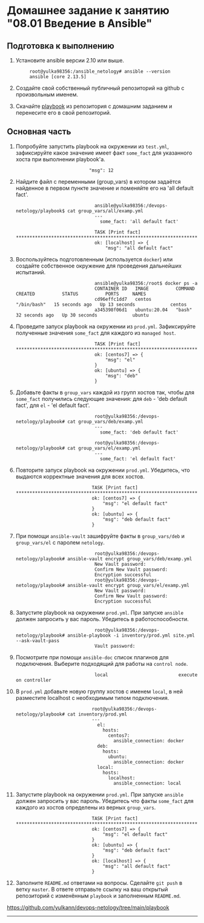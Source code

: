 # Домашнее задание к занятию "08.01 Введение в Ansible"

## Подготовка к выполнению
1. Установите ansible версии 2.10 или выше.

            root@yulka98356:/ansible_netology# ansible --version
            ansible [core 2.13.5]

3. Создайте свой собственный публичный репозиторий на github с произвольным именем.


5. Скачайте [playbook](./playbook/) из репозитория с домашним заданием и перенесите его в свой репозиторий.

## Основная часть
1. Попробуйте запустить playbook на окружении из `test.yml`, зафиксируйте какое значение имеет факт `some_fact` для указанного хоста при выполнении playbook'a.

                                  "msg": 12

2. Найдите файл с переменными (group_vars) в котором задаётся найденное в первом пункте значение и поменяйте его на 'all default fact'.

                                    ansible@yulka98356:/devops-netology/playbook$ cat group_vars/all/examp.yml
                                    ---
                                      some_fact: 'all default fact'
                                      
                                    TASK [Print fact] ***********************************************************************************************************************************************************************************************
                                    ok: [localhost] => {
                                        "msg": "all default fact"

3. Воспользуйтесь подготовленным (используется `docker`) или создайте собственное окружение для проведения дальнейших испытаний.

                                    ansible@yulka98356:/root$ docker ps -a
                                    CONTAINER ID   IMAGE          COMMAND       CREATED          STATUS          PORTS     NAMES
                                    cd96effc1dd7   centos         "/bin/bash"   15 seconds ago   Up 13 seconds             centos
                                    a345398f06d1   ubuntu:20.04   "bash"        32 seconds ago   Up 30 seconds             ubuntu

4. Проведите запуск playbook на окружении из `prod.yml`. Зафиксируйте полученные значения `some_fact` для каждого из `managed host`.

                                    TASK [Print fact] ***********************************************************************************************************************************************************************************************
                                    ok: [centos7] => {
                                        "msg": "el"
                                    }
                                    ok: [ubuntu] => {
                                        "msg": "deb"
                                    }


5. Добавьте факты в `group_vars` каждой из групп хостов так, чтобы для `some_fact` получились следующие значения: для `deb` - 'deb default fact', для `el` - 'el default fact'.

                                    root@yulka98356:/devops-netology/playbook# cat group_vars/deb/examp.yml
                                    ---
                                      some_fact: 'deb default fact'

                                    root@yulka98356:/devops-netology/playbook# cat group_vars/el/examp.yml
                                    ---
                                      some_fact: 'el default fact'

6.  Повторите запуск playbook на окружении `prod.yml`. Убедитесь, что выдаются корректные значения для всех хостов.

                                    TASK [Print fact] ***********************************************************************************************************************************************************************************************
                                    ok: [centos7] => {
                                        "msg": "el default fact"
                                    }
                                    ok: [ubuntu] => {
                                        "msg": "deb default fact"
                                    }

7. При помощи `ansible-vault` зашифруйте факты в `group_vars/deb` и `group_vars/el` с паролем `netology`.

                                    root@yulka98356:/devops-netology/playbook# ansible-vault encrypt group_vars/deb/examp.yml
                                    New Vault password:
                                    Confirm New Vault password:
                                    Encryption successful
                                    root@yulka98356:/devops-netology/playbook# ansible-vault encrypt group_vars/el/examp.yml
                                    New Vault password:
                                    Confirm New Vault password:
                                    Encryption successful

8. Запустите playbook на окружении `prod.yml`. При запуске `ansible` должен запросить у вас пароль. Убедитесь в работоспособности.

                                    root@yulka98356:/devops-netology/playbook# ansible-playbook -i inventory/prod.yml site.yml --ask-vault-pass
                                    Vault password:

9. Посмотрите при помощи `ansible-doc` список плагинов для подключения. Выберите подходящий для работы на `control node`.

                                    local                          execute on controller

10. В `prod.yml` добавьте новую группу хостов с именем  `local`, в ней разместите localhost с необходимым типом подключения.


                                    root@yulka98356:/devops-netology/playbook# cat inventory/prod.yml
                                    ---
                                      el:
                                        hosts:
                                          centos7:
                                            ansible_connection: docker
                                      deb:
                                        hosts:
                                          ubuntu:
                                            ansible_connection: docker
                                      local:
                                        hosts:
                                          localhost:
                                            ansible_connection: local
        
11. Запустите playbook на окружении `prod.yml`. При запуске `ansible` должен запросить у вас пароль. Убедитесь что факты `some_fact` для каждого из хостов определены из верных `group_vars`.

                                    TASK [Print fact] ***********************************************************************************************************************************************************************************************
                                    ok: [centos7] => {
                                        "msg": "el default fact"
                                    }
                                    ok: [ubuntu] => {
                                        "msg": "deb default fact"
                                    }
                                    ok: [localhost] => {
                                        "msg": "all default fact"
                                    }

12. Заполните `README.md` ответами на вопросы. Сделайте `git push` в ветку `master`. В ответе отправьте ссылку на ваш открытый репозиторий с изменённым `playbook` и заполненным `README.md`.

https://github.com/yulkann/devops-netology/tree/main/playbook

---
